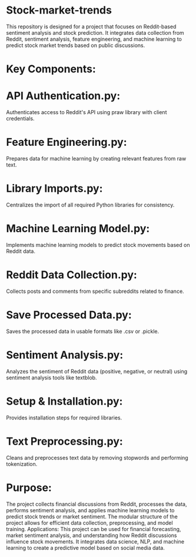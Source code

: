 # Stock-market-trends
This repository is designed for a project that focuses on Reddit-based sentiment analysis and stock prediction. It integrates data collection from Reddit, sentiment analysis, feature engineering, and machine learning to predict stock market trends based on public discussions.  
# Key Components: 

# API Authentication.py: 
Authenticates access to Reddit's API using praw library with client credentials. 

# Feature Engineering.py:
Prepares data for machine learning by creating relevant features from raw text. 

# Library Imports.py:
Centralizes the import of all required Python libraries for consistency. 

# Machine Learning Model.py:
Implements machine learning models to predict stock movements based on Reddit data.

# Reddit Data Collection.py:
Collects posts and comments from specific subreddits related to finance. 

# Save Processed Data.py:
Saves the processed data in usable formats like .csv or .pickle. 

# Sentiment Analysis.py:
Analyzes the sentiment of Reddit data (positive, negative, or neutral) using sentiment analysis tools like textblob. 

# Setup & Installation.py:
Provides installation steps for required libraries. 

# Text Preprocessing.py:
Cleans and preprocesses text data by removing stopwords and performing tokenization. 

# Purpose:
The project collects financial discussions from Reddit, processes the data, performs sentiment analysis, and applies machine learning models to predict stock trends or market sentiment. The modular structure of the project allows for efficient data collection, preprocessing, and model training.  Applications: This project can be used for financial forecasting, market sentiment analysis, and understanding how Reddit discussions influence stock movements. It integrates data science, NLP, and machine learning to create a predictive model based on social media data.
